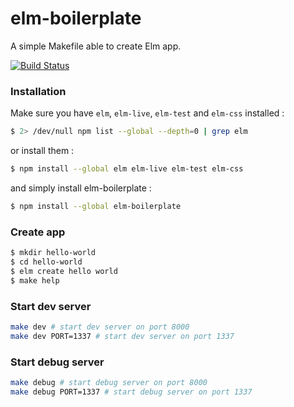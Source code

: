 elm-boilerplate
================

A simple Makefile able to create Elm app.

[![Build Status](https://travis-ci.org/guillaumearm/elm-boilerplate.svg?branch=master)](https://travis-ci.org/guillaumearm/elm-boilerplate)

### Installation
Make sure you have `elm`, `elm-live`, `elm-test` and `elm-css` installed :

```bash
$ 2> /dev/null npm list --global --depth=0 | grep elm
```

or install them :

```bash
$ npm install --global elm elm-live elm-test elm-css
```

and simply install elm-boilerplate :
```bash
$ npm install --global elm-boilerplate
```

### Create app
```bash
$ mkdir hello-world
$ cd hello-world
$ elm create hello world
$ make help
```

### Start dev server
```bash
make dev # start dev server on port 8000
make dev PORT=1337 # start dev server on port 1337
```

### Start debug server
```bash
make debug # start debug server on port 8000
make debug PORT=1337 # start debug server on port 1337
```

